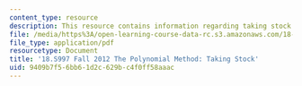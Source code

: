 ```yaml
---
content_type: resource
description: This resource contains information regarding taking stock.
file: /media/https%3A/open-learning-course-data-rc.s3.amazonaws.com/18-s997-the-polynomial-method-fall-2012/9409b7f56bb61d2c629bc4f0ff58aaac_MIT18_S997F12_lec16.pdf
file_type: application/pdf
resourcetype: Document
title: '18.S997 Fall 2012 The Polynomial Method: Taking Stock'
uid: 9409b7f5-6bb6-1d2c-629b-c4f0ff58aaac
---
```

